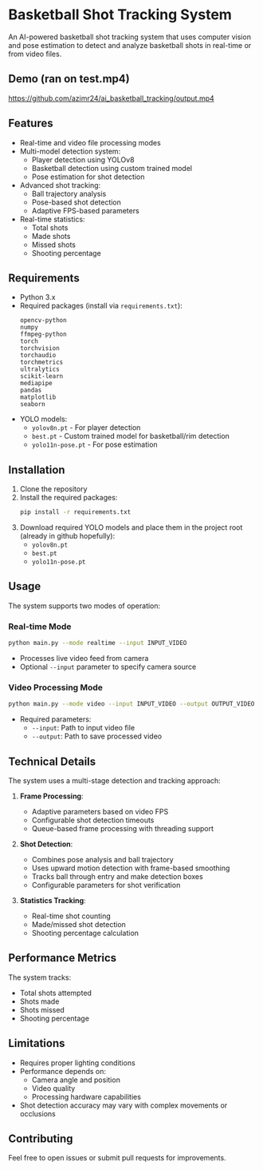 # Basketball Shot Tracking System

An AI-powered basketball shot tracking system that uses computer vision and pose estimation to detect and analyze basketball shots in real-time or from video files.

## Demo (ran on test.mp4)
https://github.com/azimr24/ai_basketball_tracking/output.mp4

## Features

- Real-time and video file processing modes
- Multi-model detection system:
  - Player detection using YOLOv8
  - Basketball detection using custom trained model
  - Pose estimation for shot detection
- Advanced shot tracking:
  - Ball trajectory analysis
  - Pose-based shot detection
  - Adaptive FPS-based parameters
- Real-time statistics:
  - Total shots
  - Made shots
  - Missed shots
  - Shooting percentage

## Requirements

- Python 3.x
- Required packages (install via `requirements.txt`):
  ```
  opencv-python
  numpy
  ffmpeg-python
  torch
  torchvision
  torchaudio
  torchmetrics
  ultralytics
  scikit-learn
  mediapipe
  pandas
  matplotlib
  seaborn
  ```
- YOLO models:
  - `yolov8n.pt` - For player detection
  - `best.pt` - Custom trained model for basketball/rim detection
  - `yolo11n-pose.pt` - For pose estimation

## Installation

1. Clone the repository
2. Install the required packages:
   ```bash
   pip install -r requirements.txt
   ```
3. Download required YOLO models and place them in the project root (already in github hopefully):
   - `yolov8n.pt`
   - `best.pt`
   - `yolo11n-pose.pt`

## Usage

The system supports two modes of operation:

### Real-time Mode
```bash
python main.py --mode realtime --input INPUT_VIDEO
```
- Processes live video feed from camera
- Optional `--input` parameter to specify camera source

### Video Processing Mode
```bash
python main.py --mode video --input INPUT_VIDEO --output OUTPUT_VIDEO
```
- Required parameters:
  - `--input`: Path to input video file
  - `--output`: Path to save processed video

## Technical Details

The system uses a multi-stage detection and tracking approach:

1. **Frame Processing**:
   - Adaptive parameters based on video FPS
   - Configurable shot detection timeouts
   - Queue-based frame processing with threading support

2. **Shot Detection**:
   - Combines pose analysis and ball trajectory
   - Uses upward motion detection with frame-based smoothing
   - Tracks ball through entry and make detection boxes
   - Configurable parameters for shot verification

3. **Statistics Tracking**:
   - Real-time shot counting
   - Made/missed shot detection
   - Shooting percentage calculation

## Performance Metrics

The system tracks:
- Total shots attempted
- Shots made
- Shots missed
- Shooting percentage

## Limitations

- Requires proper lighting conditions
- Performance depends on:
  - Camera angle and position
  - Video quality
  - Processing hardware capabilities
- Shot detection accuracy may vary with complex movements or occlusions

## Contributing

Feel free to open issues or submit pull requests for improvements.